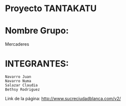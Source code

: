 # Proyecto TANTAKATU

# Nombre Grupo: 
Mercaderes
    
# INTEGRANTES:
    Navarro Juan
    Navarro Numa
    Salazar Claudia
	Bethsy Rodriguez

Link de la página: http://www.sucreciudadblanca.com/v2/ 
